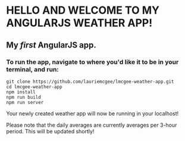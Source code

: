 # HELLO AND WELCOME TO MY ANGULARJS WEATHER APP!

## My *first* AngularJS app.

### To run the app, navigate to where you'd like it to be in your terminal, and run:

```
git clone https://github.com/lauriemcgee/lmcgee-weather-app.git
cd lmcgee-weather-app
npm install
npm run build
npm run server

```

Your newly created weather app will now be running in your localhost!

Please note that the daily averages are currently averages per 3-hour period.  This will be updated shortly!